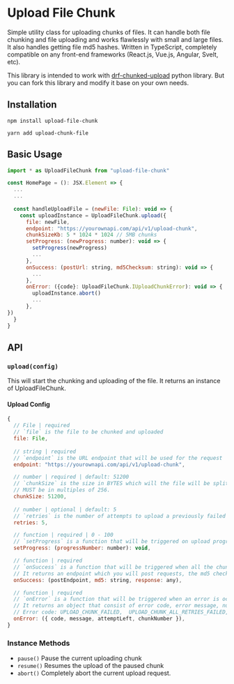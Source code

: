 # Upload File Chunk
Simple utility class for uploading chunks of files. It can handle both file chunking and file uploading and works flawlessly with small and large files. It also handles getting file md5 hashes. Written in TypeScript, completely compatible on any front-end frameworks (React.js, Vue.js, Angular, Svelt, etc).

This library is intended to work with [drf-chunked-upload](https://github.com/jkeifer/drf-chunked-upload) python library. But you can fork this library and modify it base on your own needs.

## Installation
```
npm install upload-file-chunk

yarn add upload-chunk-file
```
## Basic Usage
```js
import * as UploadFileChunk from "upload-file-chunk"

const HomePage = (): JSX.Element => {
  ...
  ...
  
  const handleUploadFile = (newFile: File): void => {
    const uploadInstance = UploadFileChunk.upload({
      file: newFile,
      endpoint: "https://yourownapi.com/api/v1/upload-chunk",
      chunkSizeKb: 5 * 1024 * 1024 // 5MB chunks
      setProgress: (newProgress: number): void => {
        setProgress(newProgress)
        ...
      },
      onSuccess: (postUrl: string, md5Checksum: string): void => {
        ...
      },
      onError: ({code}: UploadFileChunk.IUploadChunkError): void => {
        uploadInstance.abort()
        ...
      },
})
  }
}
```

## API
### `upload(config)`
This will start the chunking and uploading of the file. It returns an instance of UploadFileChunk.
#### Upload Config
```js
{
  // File | required
  // `file` is the file to be chunked and uploaded
  file: File,
  
  // string | required
  // `endpoint` is the URL endpoint that will be used for the request
  endpoint: "https://yourownapi.com/api/v1/upload-chunk",

  // number | required | default: 51200
  // `chunkSize` is the size in BYTES which will the file will be split into.
  // MUST be in multiples of 256.
  chunkSize: 51200,
  
  // number | optional | default: 5
  // `retries` is the number of attempts to upload a previously failed chunk upload.
  retries: 5,

  // function | required | 0 - 100
  // `setProgress` is a function that will be triggered on upload progress. 
  setProgress: (progressNumber: number): void,

  // function | required
  // `onSuccess` is a function that will be triggered when all the chunks is uploaded successfully. 
  // It returns an endpoint which you will post requests, the md5 checksum of the file and the response of the request of the last chunk
  onSuccess: (postEndpoint, md5: string, response: any),

  // function | required
  // `onError` is a function that will be triggered when an error is occured.
  // It returns an object that consist of error code, error message, number of retry attempth left and the current chunk number.
  // Error code: UPLOAD_CHUNK_FAILED,  UPLOAD_CHUNK_ALL_RETRIES_FAILED, VALIDATION_FAILED, FAILED_HASH_MD5,
  onError: ({ code, message, attemptLeft, chunkNumber }),
}
```
### Instance Methods
- `pause()`
  Pause the current uploading chunk
- `resume()`
  Resumes the upload of the paused chunk
- `abort()`
   Completely abort the current upload request.